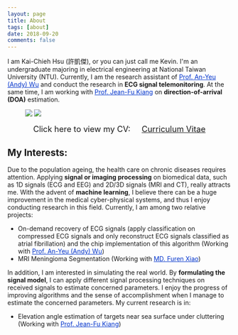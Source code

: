 ```yaml
---
layout: page
title: About
tags: [about]
date: 2018-09-20
comments: false
---
```


I am Kai-Chieh Hsu (許凱傑), or you can just call me Kevin. 
I'm an undergraduate majoring in electrical engineering at National Taiwan University (NTU).
Currently, I am the research assistant of <a href="http://access.ee.ntu.edu.tw/" style="color: rgb(0,51,204)">Prof. An-Yeu (Andy) Wu</a>
and conduct the research in **ECG signal telemonitoring**.
At the same time, I am working with <a href="http://cc.ee.ntu.edu.tw/~jfkiang/" style="color: rgb(0,51,204)">Prof. Jean-Fu Kiang</a> on 
**direction-of-arrival (DOA)** estimation.

<figure class="half">
	<img src="{{base.url}}/assets/img/me-1.jpg" class="img-disappear">
    <img src="{{base.url}}/assets/img/me-2.jpg">
</figure>

<center>
	<span style="font-size: 130%;">
		Click here to view my CV: &nbsp;&nbsp;&nbsp;
	</span> 
	<a href="{{base.url}}/assets/document/CV_180922.pdf" target="_blank" class="btn btn-info">
		<span style="font-size: 130%;">
			Curriculum Vitae
		</span>
	</a>
</center>

## My Interests:
Due to the population ageing, the health care on chronic diseases requires attention.
Applying **signal or imaging processing** on biomedical data, such as 1D signals (ECG and EEG) and 2D/3D signals (MRI and CT), really attracts me. 
With the advent of **machine learning**, I believe there can be a huge improvement in the medical cyber-physical systems, and thus I enjoy conducting research in this field.
Currently, I am among two relative projects:
- On-demand recovery of ECG signals (apply classification on compressed ECG signals and only reconstruct ECG signals classified as atrial fibrillation) and the chip implementation of this algorithm
(Working with <a href="http://access.ee.ntu.edu.tw/" style="color: rgb(0,51,204)">Prof. An-Yeu (Andy) Wu</a>)
- MRI Meningioma Segmentation (Working with <a href="https://www.ntuh.gov.tw/en/surg/doctors/DR/XiaoFuren.aspx" style="color: rgb(0,51,204)">MD. Furen Xiao</a>)

In addition, I am interested in simulating the real world. 
By **formulating the signal model**, I can apply different signal processing techniques on received signals to estimate concerned parameters.
I enjoy the progress of improving algorithms and the sense of accomplishment when I manage to estimate the concerned parameters.
My current research is in:
- Elevation angle estimation of targets near sea surface under cluttering (Working with <a href="http://cc.ee.ntu.edu.tw/~jfkiang/" style="color: rgb(0,51,204)">Prof. Jean-Fu Kiang</a>)


